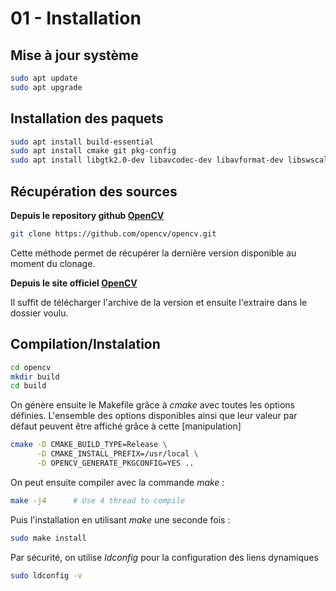 # 01 - Installation

## Mise à jour système

```sh
sudo apt update
sudo apt upgrade
```

## Installation des paquets

```sh
sudo apt install build-essential
sudo apt install cmake git pkg-config 
sudo apt install libgtk2.0-dev libavcodec-dev libavformat-dev libswscale-dev
```

## Récupération des sources

**Depuis le repository github [OpenCV](https://github.com/opencv/opencv)**
```sh
git clone https://github.com/opencv/opencv.git
```
Cette méthode permet de récupérer la dernière version disponible au moment du clonage.

**Depuis le site officiel [OpenCV](https://opencv.org/releases.html)**

Il suffit de télécharger l'archive de la version et ensuite l'extraire dans le dossier voulu.

## Compilation/Instalation

```sh
cd opencv
mkdir build
cd build
```

On génère ensuite le Makefile grâce à *cmake* avec toutes les options définies.
L'ensemble des options disponibles ainsi que leur valeur par défaut peuvent être affiché grâce à cette [manipulation]

```sh
cmake -D CMAKE_BUILD_TYPE=Release \
      -D CMAKE_INSTALL_PREFIX=/usr/local \
      -D OPENCV_GENERATE_PKGCONFIG=YES ..
```

On peut ensuite compiler avec la commande *make* :

```sh
make -j4      # Use 4 thread to compile
```

Puis l'installation en utilisant *make* une seconde fois :

```sh
sudo make install
```

Par sécurité, on utilise *ldconfig* pour la configuration des liens dynamiques

```sh
sudo ldconfig -v
```
